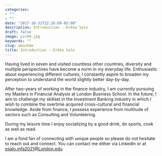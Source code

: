 ```yaml
---
categories:
- ""
- ""
date: "2017-10-31T22:26:09-05:00"
description: Introduction - Erkka Salo
draft: false
image: pic09.jpg
keywords: ""
slug: aboutme
title: Introduction - Erkka Salo 
---
```


Having lived in seven and visited countless other countries, diversity and multiple perspectives have become a norm in my everyday life. Enthusiastic about experiencing different cultures, I constantly aspire to broaden my perception to understand the world slightly better day-by-day.

After two-years of working in the finance industry, I am currently pursuing my Masters in Financial Analysis at London Business School. In the future, I aim to challenge my skillset in the Investment Banking industry in which I wish to combine the overtime acquired cross-cultural and financial knowledge. Aside from finance, I possess experience from multitude of sectors such as Consulting and Volunteering.

During my leisure time I enjoy socializing by a good drink, do sports, cook as well as read. 

I am a fond fan of connecting with unique people so please do not hesitate to reach out and connect. You can contact me either via LinkedIn or at esalo.mfa2021@London.edu.